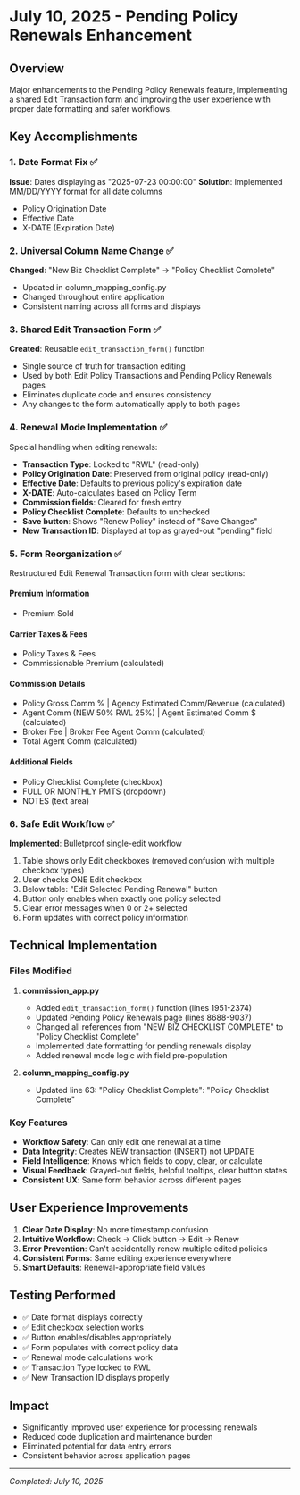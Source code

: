 # July 10, 2025 - Pending Policy Renewals Enhancement

## Overview
Major enhancements to the Pending Policy Renewals feature, implementing a shared Edit Transaction form and improving the user experience with proper date formatting and safer workflows.

## Key Accomplishments

### 1. Date Format Fix ✅
**Issue**: Dates displaying as "2025-07-23 00:00:00" 
**Solution**: Implemented MM/DD/YYYY format for all date columns
- Policy Origination Date
- Effective Date  
- X-DATE (Expiration Date)

### 2. Universal Column Name Change ✅
**Changed**: "New Biz Checklist Complete" → "Policy Checklist Complete"
- Updated in column_mapping_config.py
- Changed throughout entire application
- Consistent naming across all forms and displays

### 3. Shared Edit Transaction Form ✅
**Created**: Reusable `edit_transaction_form()` function
- Single source of truth for transaction editing
- Used by both Edit Policy Transactions and Pending Policy Renewals pages
- Eliminates duplicate code and ensures consistency
- Any changes to the form automatically apply to both pages

### 4. Renewal Mode Implementation ✅
Special handling when editing renewals:
- **Transaction Type**: Locked to "RWL" (read-only)
- **Policy Origination Date**: Preserved from original policy (read-only)
- **Effective Date**: Defaults to previous policy's expiration date
- **X-DATE**: Auto-calculates based on Policy Term
- **Commission fields**: Cleared for fresh entry
- **Policy Checklist Complete**: Defaults to unchecked
- **Save button**: Shows "Renew Policy" instead of "Save Changes"
- **New Transaction ID**: Displayed at top as grayed-out "pending" field

### 5. Form Reorganization ✅
Restructured Edit Renewal Transaction form with clear sections:

#### Premium Information
- Premium Sold

#### Carrier Taxes & Fees
- Policy Taxes & Fees
- Commissionable Premium (calculated)

#### Commission Details
- Policy Gross Comm % | Agency Estimated Comm/Revenue (calculated)
- Agent Comm (NEW 50% RWL 25%) | Agent Estimated Comm $ (calculated)  
- Broker Fee | Broker Fee Agent Comm (calculated)
- Total Agent Comm (calculated)

#### Additional Fields
- Policy Checklist Complete (checkbox)
- FULL OR MONTHLY PMTS (dropdown)
- NOTES (text area)

### 6. Safe Edit Workflow ✅
**Implemented**: Bulletproof single-edit workflow
1. Table shows only Edit checkboxes (removed confusion with multiple checkbox types)
2. User checks ONE Edit checkbox
3. Below table: "Edit Selected Pending Renewal" button
4. Button only enables when exactly one policy selected
5. Clear error messages when 0 or 2+ selected
6. Form updates with correct policy information

## Technical Implementation

### Files Modified
1. **commission_app.py**
   - Added `edit_transaction_form()` function (lines 1951-2374)
   - Updated Pending Policy Renewals page (lines 8688-9037)
   - Changed all references from "NEW BIZ CHECKLIST COMPLETE" to "Policy Checklist Complete"
   - Implemented date formatting for pending renewals display
   - Added renewal mode logic with field pre-population

2. **column_mapping_config.py**
   - Updated line 63: "Policy Checklist Complete": "Policy Checklist Complete"

### Key Features
- **Workflow Safety**: Can only edit one renewal at a time
- **Data Integrity**: Creates NEW transaction (INSERT) not UPDATE
- **Field Intelligence**: Knows which fields to copy, clear, or calculate
- **Visual Feedback**: Grayed-out fields, helpful tooltips, clear button states
- **Consistent UX**: Same form behavior across different pages

## User Experience Improvements
1. **Clear Date Display**: No more timestamp confusion
2. **Intuitive Workflow**: Check → Click button → Edit → Renew
3. **Error Prevention**: Can't accidentally renew multiple edited policies
4. **Consistent Forms**: Same editing experience everywhere
5. **Smart Defaults**: Renewal-appropriate field values

## Testing Performed
- ✅ Date format displays correctly
- ✅ Edit checkbox selection works
- ✅ Button enables/disables appropriately  
- ✅ Form populates with correct policy data
- ✅ Renewal mode calculations work
- ✅ Transaction Type locked to RWL
- ✅ New Transaction ID displays properly

## Impact
- Significantly improved user experience for processing renewals
- Reduced code duplication and maintenance burden
- Eliminated potential for data entry errors
- Consistent behavior across application pages

---

*Completed: July 10, 2025*